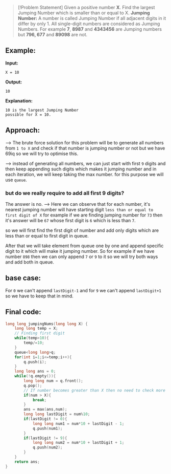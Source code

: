 >[!Problem Statement]
>Given a positive number **X**. Find the largest Jumping Number which is smaller than or equal to X.
>**Jumping Number:** A number is called Jumping Number if all adjacent digits in it differ by only 1. All single-digit numbers are considered as Jumping Numbers. For example **7**, **8987** and **4343456** are Jumping numbers but **796, 677** and **89098** are not.

## Example:

**Input:**
```
X = 10
```
**Output:**
```
10
```
**Explanation:**
```
10 is the largest Jumping Number
possible for X = 10.
```

## Approach:

--> The brute force solution for this problem will be to generate all numbers from `1 to X` and check if that number is jumping number or not but we have 69iq so we will try to optimise this.

--> instead of generating all numbers, we can just start with first `9` digits and then keep appending such digits which makes it jumping number and in each iteration, we will keep taking the max number. for this purpose we will use `queue`. 

### but do we really require to add all first 9 digits?

The answer is no.
--> Here we can observe that for each number, it's nearest jumping number will have starting digit `less than or equal to first digit of X` for example if we are finding jumping number for `73` then it's answer will be `67` whose first digit is `6` which is less than `7`.

so we will first find the first digit of number and add only digits which are less than or equal to first digit in queue.

After that we will take element from queue one by one and append specific digit to it which will make it jumping number. So for example if we have number `898` then we can only append `7` or `9` to it so we will try both ways and add both in queue.

## base case:

For `0` we can't append `lastDigit-1` and for `9` we can't append `lastDigit+1` so we have to keep that in mind.

## Final code:

```cpp
long long jumpingNums(long long X) {
	long long temp = X;
	// Finding first digit
	while(temp>10){
		temp/=10;
	}
	queue<long long>q;
	for(int i=1;i<=temp;i++){
		q.push(i);
	}
	long long ans = 0;
	while(!q.empty()){
		long long num = q.front();
		q.pop();
		// If number becomes greater than X then no need to check more just break the loop.
		if(num > X){
			break;
		}
		ans = max(ans,num);
		long long lastDigit = num%10;
		if(lastDigit != 0){
			long long num1 = num*10 + lastDigit - 1;
			q.push(num1);
		}
		if(lastDigit != 9){
			long long num2 = num*10 + lastDigit + 1;
			q.push(num2);
		}
	}
	return ans;
}
```